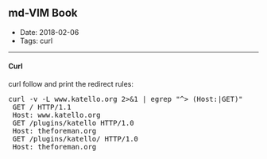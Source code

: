 ## md-VIM Book

* Date: 2018-02-06
* Tags: curl


---
#### Curl

curl follow and print the redirect rules:

<pre>
curl -v -L www.katello.org 2>&1 | egrep "^> (Host:|GET)"
 GET / HTTP/1.1
 Host: www.katello.org
 GET /plugins/katello HTTP/1.0
 Host: theforeman.org
 GET /plugins/katello/ HTTP/1.0
 Host: theforeman.org 
<pre>
